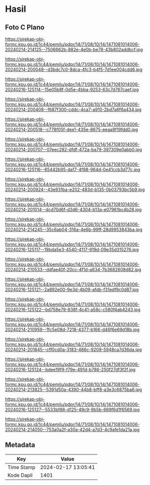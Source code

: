 # Hasil

## Foto C Plano

https://sirekap-obj-formc.kpu.go.id/1c44/pemilu/pdpr/14/71/08/10/14/1471081014006-20240214-214125--7506662b-882e-4e0b-be78-43b802addbcf.jpg

https://sirekap-obj-formc.kpu.go.id/1c44/pemilu/pdpr/14/71/08/10/14/1471081014006-20240214-200048--d3bdc7c0-8dca-4fc3-b4f5-7d1ee004cdd6.jpg

https://sirekap-obj-formc.kpu.go.id/1c44/pemilu/pdpr/14/71/08/10/14/1471081014006-20240216-125114--15e05b8f-0d5e-4bba-9253-63c7d767caef.jpg

https://sirekap-obj-formc.kpu.go.id/1c44/pemilu/pdpr/14/71/08/10/14/1471081014006-20240214-200408--f687f300-cddc-4ca7-a910-2bd7a6f6a434.jpg

https://sirekap-obj-formc.kpu.go.id/1c44/pemilu/pdpr/14/71/08/10/14/1471081014006-20240214-200518--c778f05f-dee1-435e-8675-eeaa9f19fdd0.jpg

https://sirekap-obj-formc.kpu.go.id/1c44/pemilu/pdpr/14/71/08/10/14/1471081014006-20240214-200707--07eec282-dfdf-472a-ba79-397309e0abb0.jpg

https://sirekap-obj-formc.kpu.go.id/1c44/pemilu/pdpr/14/71/08/10/14/1471081014006-20240216-125116--65442b95-da17-4f88-964d-0e41ccb3d77c.jpg

https://sirekap-obj-formc.kpu.go.id/1c44/pemilu/pdpr/14/71/08/10/14/1471081014006-20240214-200924--43e931ba-e202-483d-b135-0b03793bc5b9.jpg

https://sirekap-obj-formc.kpu.go.id/1c44/pemilu/pdpr/14/71/08/10/14/1471081014006-20240214-201014--dcd70d6f-d3d6-4304-b13a-e07961bc4b28.jpg

https://sirekap-obj-formc.kpu.go.id/1c44/pemilu/pdpr/14/71/08/10/14/1471081014006-20240214-214245--35c6ab04-316a-4e6b-99ff-28d9953843ba.jpg

https://sirekap-obj-formc.kpu.go.id/1c44/pemilu/pdpr/14/71/08/10/14/1471081014006-20240216-125117--19bda5e3-4540-4117-919d-09e35d315276.jpg

https://sirekap-obj-formc.kpu.go.id/1c44/pemilu/pdpr/14/71/08/10/14/1471081014006-20240214-210533--ddfae40f-20cc-4f1d-a634-7b3682608d82.jpg

https://sirekap-obj-formc.kpu.go.id/1c44/pemilu/pdpr/14/71/08/10/14/1471081014006-20240216-125121--2a892e00-9e3d-4b09-afdb-f31edf9c0d87.jpg

https://sirekap-obj-formc.kpu.go.id/1c44/pemilu/pdpr/14/71/08/10/14/1471081014006-20240216-125122--bd758e79-838f-4c41-a58c-c580f4ab4243.jpg

https://sirekap-obj-formc.kpu.go.id/1c44/pemilu/pdpr/14/71/08/10/14/1471081014006-20240214-210959--1fc5e08d-7218-4377-b166-d46f6e69d18b.jpg

https://sirekap-obj-formc.kpu.go.id/1c44/pemilu/pdpr/14/71/08/10/14/1471081014006-20240214-201845--cff0cd0a-3183-486c-9209-5948ca7d36da.jpg

https://sirekap-obj-formc.kpu.go.id/1c44/pemilu/pdpr/14/71/08/10/14/1471081014006-20240216-125124--bdee19f9-f79e-491d-b786-250f27df3f2f.jpg

https://sirekap-obj-formc.kpu.go.id/1c44/pemilu/pdpr/14/71/08/10/14/1471081014006-20240214-213825--5391d50a-4390-44b8-bff8-a3e3c6875ba6.jpg

https://sirekap-obj-formc.kpu.go.id/1c44/pemilu/pdpr/14/71/08/10/14/1471081014006-20240216-125127--5533bf88-d125-49c9-9b5b-669f6d1f6569.jpg

https://sirekap-obj-formc.kpu.go.id/1c44/pemilu/pdpr/14/71/08/10/14/1471081014006-20240214-214050--753a0a2f-a30a-42d4-a7d3-4c9afe1da21a.jpg


## Metadata

| Key        | Value               |
| ---------- | ------------------- |
| Time Stamp | 2024-02-17 13:05:41 |
| Kode Dapil | 1401                |



